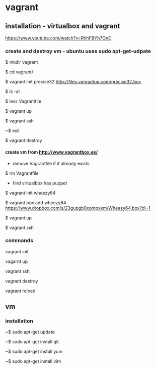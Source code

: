 # vagrant

## installation - virtualbox and vagrant
https://www.youtube.com/watch?v=RhhF8Yh7OnE

### create and destroy vm - ubuntu uses sudo apt-get-udpate

$ mkdir vagrant

$ cd vagrant/

$ vagrant init precise32 http://files.vagrantup.com/precise32.box

$ ls -al

$ less Vagrantfile

$ vagrant up

$ vagrant ssh

~$ exit

$ vagrant destroy

#### create vm from http://www.vagrantbox.es/

- remove Vagrantfile if it already exists

$ rm Vagrantfile

- find virtualbox has puppet

$ vagrant init wheezy64

$ vagrant box add wheezy64 https://www.dropbox.com/s/23gupgb0xompvkm/Wheezy64.box?dl=1

$ vagrant up

$ vagrant ssh

### commands

vagrant init

vagarnt up

vagrant ssh

vagrant destroy

vagrant reload

## vm

### installation

~$ sudo apt-get update

~$ sudo apt-get install git

~$ sudo apt-get install yum

~$ sudo apt-get install vim

